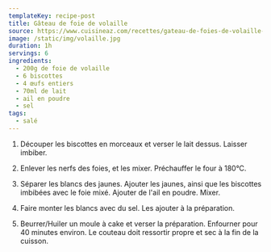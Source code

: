 ```yaml
---
templateKey: recipe-post
title: Gâteau de foie de volaille
source: https://www.cuisineaz.com/recettes/gateau-de-foies-de-volaille-12447.aspx
image: /static/img/volaille.jpg
duration: 1h
servings: 6
ingredients:
  - 200g de foie de volaille
  - 6 biscottes
  - 4 œufs entiers
  - 70ml de lait
  - ail en poudre
  - sel
tags:
  - salé
---
```

1. Découper les biscottes en morceaux et verser le lait dessus. Laisser imbiber.

2. Enlever les nerfs des foies, et les mixer. Préchauffer le four à 180°C.

3. Séparer les blancs des jaunes. Ajouter les jaunes, ainsi que les biscottes imbibées avec le foie mixé. Ajouter de l'ail en poudre. Mixer.

4. Faire monter les blancs avec du sel. Les ajouter à la préparation.

5. Beurrer/Huiler un moule à cake et verser la préparation. Enfourner pour 40 minutes environ. Le couteau doit ressortir propre et sec à la fin de la cuisson.